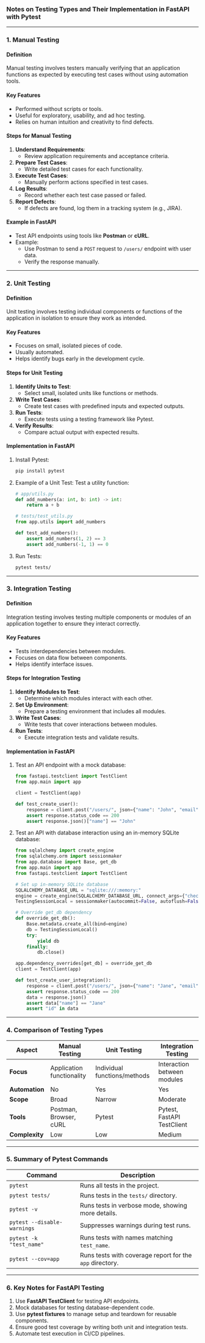 ### **Notes on Testing Types and Their Implementation in FastAPI with Pytest**

---

### **1. Manual Testing**
#### **Definition**
Manual testing involves testers manually verifying that an application functions as expected by executing test cases without using automation tools.

#### **Key Features**
- Performed without scripts or tools.
- Useful for exploratory, usability, and ad hoc testing.
- Relies on human intuition and creativity to find defects.

#### **Steps for Manual Testing**
1. **Understand Requirements**:
   - Review application requirements and acceptance criteria.
2. **Prepare Test Cases**:
   - Write detailed test cases for each functionality.
3. **Execute Test Cases**:
   - Manually perform actions specified in test cases.
4. **Log Results**:
   - Record whether each test case passed or failed.
5. **Report Defects**:
   - If defects are found, log them in a tracking system (e.g., JIRA).

#### **Example in FastAPI**
- Test API endpoints using tools like **Postman** or **cURL**.
- Example:
  - Use Postman to send a `POST` request to `/users/` endpoint with user data.
  - Verify the response manually.

---

### **2. Unit Testing**
#### **Definition**
Unit testing involves testing individual components or functions of the application in isolation to ensure they work as intended.

#### **Key Features**
- Focuses on small, isolated pieces of code.
- Usually automated.
- Helps identify bugs early in the development cycle.

#### **Steps for Unit Testing**
1. **Identify Units to Test**:
   - Select small, isolated units like functions or methods.
2. **Write Test Cases**:
   - Create test cases with predefined inputs and expected outputs.
3. **Run Tests**:
   - Execute tests using a testing framework like Pytest.
4. **Verify Results**:
   - Compare actual output with expected results.

#### **Implementation in FastAPI**
1. Install Pytest:
   ```bash
   pip install pytest
   ```

2. Example of a Unit Test:
   Test a utility function:
   ```python
   # app/utils.py
   def add_numbers(a: int, b: int) -> int:
       return a + b

   # tests/test_utils.py
   from app.utils import add_numbers

   def test_add_numbers():
       assert add_numbers(1, 2) == 3
       assert add_numbers(-1, 1) == 0
   ```

3. Run Tests:
   ```bash
   pytest tests/
   ```

---

### **3. Integration Testing**
#### **Definition**
Integration testing involves testing multiple components or modules of an application together to ensure they interact correctly.

#### **Key Features**
- Tests interdependencies between modules.
- Focuses on data flow between components.
- Helps identify interface issues.

#### **Steps for Integration Testing**
1. **Identify Modules to Test**:
   - Determine which modules interact with each other.
2. **Set Up Environment**:
   - Prepare a testing environment that includes all modules.
3. **Write Test Cases**:
   - Write tests that cover interactions between modules.
4. **Run Tests**:
   - Execute integration tests and validate results.

#### **Implementation in FastAPI**
1. Test an API endpoint with a mock database:
   ```python
   from fastapi.testclient import TestClient
   from app.main import app

   client = TestClient(app)

   def test_create_user():
       response = client.post("/users/", json={"name": "John", "email": "john@example.com"})
       assert response.status_code == 200
       assert response.json()["name"] == "John"
   ```

2. Test an API with database interaction using an in-memory SQLite database:
   ```python
   from sqlalchemy import create_engine
   from sqlalchemy.orm import sessionmaker
   from app.database import Base, get_db
   from app.main import app
   from fastapi.testclient import TestClient

   # Set up in-memory SQLite database
   SQLALCHEMY_DATABASE_URL = "sqlite:///:memory:"
   engine = create_engine(SQLALCHEMY_DATABASE_URL, connect_args={"check_same_thread": False})
   TestingSessionLocal = sessionmaker(autocommit=False, autoflush=False, bind=engine)

   # Override get_db dependency
   def override_get_db():
       Base.metadata.create_all(bind=engine)
       db = TestingSessionLocal()
       try:
           yield db
       finally:
           db.close()

   app.dependency_overrides[get_db] = override_get_db
   client = TestClient(app)

   def test_create_user_integration():
       response = client.post("/users/", json={"name": "Jane", "email": "jane@example.com"})
       assert response.status_code == 200
       data = response.json()
       assert data["name"] == "Jane"
       assert "id" in data
   ```

---

### **4. Comparison of Testing Types**

| **Aspect**        | **Manual Testing**                  | **Unit Testing**                    | **Integration Testing**           |
|--------------------|-------------------------------------|--------------------------------------|------------------------------------|
| **Focus**         | Application functionality           | Individual functions/methods         | Interaction between modules        |
| **Automation**    | No                                 | Yes                                  | Yes                                |
| **Scope**         | Broad                              | Narrow                               | Moderate                           |
| **Tools**         | Postman, Browser, cURL             | Pytest                               | Pytest, FastAPI TestClient         |
| **Complexity**    | Low                                | Low                                  | Medium                             |

---

### **5. Summary of Pytest Commands**

| **Command**              | **Description**                                                |
|---------------------------|---------------------------------------------------------------|
| `pytest`                 | Runs all tests in the project.                                |
| `pytest tests/`          | Runs tests in the `tests/` directory.                         |
| `pytest -v`              | Runs tests in verbose mode, showing more details.            |
| `pytest --disable-warnings` | Suppresses warnings during test runs.                      |
| `pytest -k "test_name"`  | Runs tests with names matching `test_name`.                   |
| `pytest --cov=app`       | Runs tests with coverage report for the `app` directory.     |

---

### **6. Key Notes for FastAPI Testing**
1. Use **FastAPI TestClient** for testing API endpoints.
2. Mock databases for testing database-dependent code.
3. Use **pytest fixtures** to manage setup and teardown for reusable components.
4. Ensure good test coverage by writing both unit and integration tests.
5. Automate test execution in CI/CD pipelines.